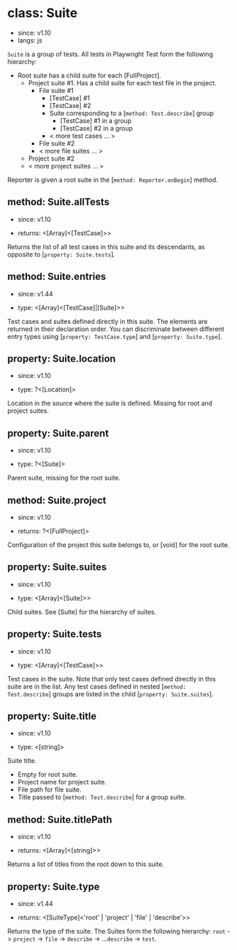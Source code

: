 # class: Suite
* since: v1.10
* langs: js

`Suite` is a group of tests. All tests in Playwright Test form the following hierarchy:

* Root suite has a child suite for each [FullProject].
  * Project suite #1. Has a child suite for each test file in the project.
    * File suite #1
      * [TestCase] #1
      * [TestCase] #2
      * Suite corresponding to a [`method: Test.describe`] group
        * [TestCase] #1 in a group
        * [TestCase] #2 in a group
      * < more test cases ... >
    * File suite #2
    * < more file suites ... >
  * Project suite #2
  * < more project suites ... >

Reporter is given a root suite in the [`method: Reporter.onBegin`] method.

## method: Suite.allTests
* since: v1.10
- returns: <[Array]<[TestCase]>>

Returns the list of all test cases in this suite and its descendants, as opposite to [`property: Suite.tests`].

## method: Suite.entries
* since: v1.44
- type: <[Array]<[TestCase]|[Suite]>>

Test cases and suites defined directly in this suite. The elements are returned in their declaration order. You can discriminate between different entry types using [`property: TestCase.type`] and [`property: Suite.type`].

## property: Suite.location
* since: v1.10
- type: ?<[Location]>

Location in the source where the suite is defined. Missing for root and project suites.

## property: Suite.parent
* since: v1.10
- type: ?<[Suite]>

Parent suite, missing for the root suite.

## method: Suite.project
* since: v1.10
- returns: ?<[FullProject]>

Configuration of the project this suite belongs to, or [void] for the root suite.

## property: Suite.suites
* since: v1.10
- type: <[Array]<[Suite]>>

Child suites. See [Suite] for the hierarchy of suites.

## property: Suite.tests
* since: v1.10
- type: <[Array]<[TestCase]>>

Test cases in the suite. Note that only test cases defined directly in this suite are in the list. Any test cases defined in nested [`method: Test.describe`] groups are listed
in the child [`property: Suite.suites`].

## property: Suite.title
* since: v1.10
- type: <[string]>

Suite title.
* Empty for root suite.
* Project name for project suite.
* File path for file suite.
* Title passed to [`method: Test.describe`] for a group suite.

## method: Suite.titlePath
* since: v1.10
- returns: <[Array]<[string]>>

Returns a list of titles from the root down to this suite.

## property: Suite.type
* since: v1.44
- returns: <[SuiteType]<'root' | 'project' | 'file' | 'describe'>>

Returns the type of the suite. The Suites form the following hierarchy:
`root` -> `project` -> `file` -> `describe` -> ...`describe` -> `test`.
